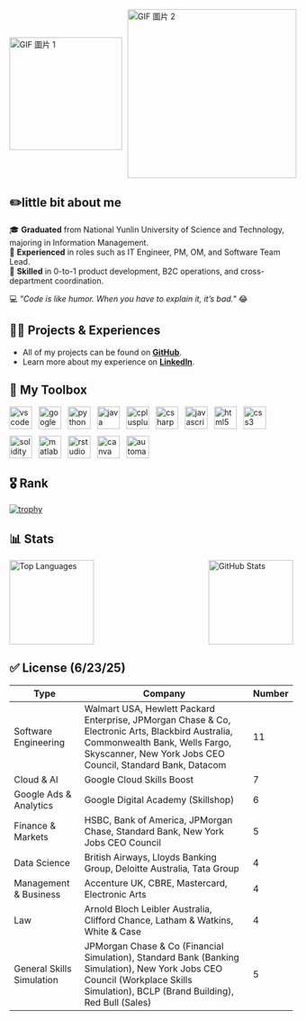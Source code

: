 <div style="display: flex; align-items: center; gap: 10px;">
  <img src="https://media1.giphy.com/media/v1.Y2lkPTc5MGI3NjExOGpod2QzMWRobjBla2g0aDJkdjNicnZ2YWhvOGpqNWZpaDNkbXJsYSZlcD12MV9pbnRlcm5hbF9naWZfYnlfaWQmY3Q9cw/fanY585azfVC1VyHvF/giphy.gif" alt="GIF 圖片 1" style="height: 200px;">
  <img src="https://media3.giphy.com/media/v1.Y2lkPTc5MGI3NjExb3BsdGVrd2F1enA1bmtnaGJudjF6cTJkeDczNTF3NG15cTJoZXBsMCZlcD12MV9pbnRlcm5hbF9naWZfYnlfaWQmY3Q9cw/ZxkIpml8oaFji4IRpz/giphy.gif" alt="GIF 圖片 2" style="width: 300px; height: auto;">
</div>

## ✏️little bit about me


🎓 **Graduated** from National Yunlin University of Science and Technology, majoring in Information Management.  
💼 **Experienced** in roles such as IT Engineer, PM, OM, and Software Team Lead.  
🚀 **Skilled** in 0-to-1 product development, B2C operations, and cross-department coordination.  

💻 *"Code is like humor. When you have to explain it, it’s bad."* 😂


## 👨‍💻 Projects & Experiences

- All of my projects can be found on **[GitHub](https://github.com/chase5ws)**.  
- Learn more about my experience on **[LinkedIn](https://www.linkedin.com/in/chase5ws/)**.


## 🧰 My Toolbox

<div style="display: flex; align-items: center; gap: 12px; flex-wrap: wrap;">
  <img src="https://cdn.jsdelivr.net/gh/devicons/devicon/icons/vscode/vscode-original.svg" height="40" alt="vscode logo" />
  <img src="https://cdn.jsdelivr.net/gh/devicons/devicon/icons/googlecloud/googlecloud-original.svg" height="40" alt="googlecloud logo" />
  <img src="https://cdn.jsdelivr.net/gh/devicons/devicon/icons/python/python-original.svg" height="40" alt="python logo" />
  <img src="https://cdn.jsdelivr.net/gh/devicons/devicon/icons/java/java-original.svg" height="40" alt="java logo" />
  <img src="https://cdn.jsdelivr.net/gh/devicons/devicon/icons/cplusplus/cplusplus-original.svg" height="40" alt="cplusplus logo" />
  <img src="https://cdn.jsdelivr.net/gh/devicons/devicon/icons/csharp/csharp-original.svg" height="40" alt="csharp logo" />
  <img src="https://cdn.jsdelivr.net/gh/devicons/devicon/icons/javascript/javascript-original.svg" height="40" alt="javascript logo" />
  <img src="https://cdn.jsdelivr.net/gh/devicons/devicon/icons/html5/html5-original.svg" height="40" alt="html5 logo" />
  <img src="https://cdn.jsdelivr.net/gh/devicons/devicon/icons/css3/css3-original.svg" height="40" alt="css3 logo" />
  <img src="https://cdn.jsdelivr.net/gh/devicons/devicon/icons/solidity/solidity-original.svg" height="40" alt="solidity logo" />
  <img src="https://cdn.jsdelivr.net/gh/devicons/devicon/icons/matlab/matlab-original.svg" height="40" alt="matlab logo" />
  <img src="https://cdn.jsdelivr.net/gh/devicons/devicon/icons/rstudio/rstudio-original.svg" height="40" alt="rstudio logo" />
  <img src="https://cdn.jsdelivr.net/gh/devicons/devicon/icons/canva/canva-original.svg" height="40" alt="canva logo" />
  <img src="https://cdn.jsdelivr.net/gh/devicons/devicon/icons/azure/azure-original.svg" height="40" alt="automate logo" />

</div>


## 🎖️ Rank

[![trophy](https://github-profile-trophy.vercel.app/?username=chase5ws&theme=juicyfresh)](https://github.com/chase5ws/github-profile-trophy)


## 📊 Stats

<div style="display: flex; justify-content: space-between; align-items: center; gap: 10px;">
  <img src="https://github-readme-stats.vercel.app/api/top-langs?username=chase5ws&show_icons=true&locale=en&layout=compact&theme=tokyonight" alt="Top Languages" style="height: 150px;" />
  <img src="https://github-readme-stats.vercel.app/api?username=chase5ws&show_icons=true&theme=tokyonight" alt="GitHub Stats" style="height: 150px;" />
</div>


## ✅ License (6/23/25)

| **Type**                           | **Company**                                                                                          | **Number** |
|------------------------------------|---------------------------------------------------------------------------------------------------|--------------|
| Software Engineering               | Walmart USA, Hewlett Packard Enterprise, JPMorgan Chase & Co, Electronic Arts, Blackbird Australia, Commonwealth Bank, Wells Fargo, Skyscanner, New York Jobs CEO Council, Standard Bank, Datacom | 11           |
| Cloud & AI                         | Google Cloud Skills Boost                                                                         | 7            |
| Google Ads & Analytics             | Google Digital Academy (Skillshop)                                                               | 6            |
| Finance & Markets                  | HSBC, Bank of America, JPMorgan Chase, Standard Bank, New York Jobs CEO Council                  | 5            |
| Data Science                       | British Airways, Lloyds Banking Group, Deloitte Australia, Tata Group                            | 4            |
| Management & Business              | Accenture UK, CBRE, Mastercard, Electronic Arts                                                  | 4            |
| Law                                | Arnold Bloch Leibler Australia, Clifford Chance, Latham & Watkins, White & Case                  | 4            |
| General Skills Simulation          | JPMorgan Chase & Co (Financial Simulation), Standard Bank (Banking Simulation), New York Jobs CEO Council (Workplace Skills Simulation), BCLP (Brand Building), Red Bull (Sales) | 5            |



